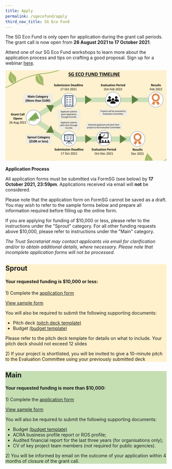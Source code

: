 ```yaml
---
title: Apply
permalink: /sgecofund/apply
third_nav_title: SG Eco Fund
---
```



The SG Eco Fund is only open for application during the grant call periods. The grant call is now open from **26 August 2021 to 17 October 2021**.

Attend one of our SG Eco Fund workshops to learn more about the application process and tips on crafting a good proposal. Sign up for a webinar [here](https://form.gov.sg/#!/611e072e4bfeba00121f144d).

![Timeline](/images/sgeco-timeline.png)

**Application Process**

All application forms must be submitted via FormSG (see below) by **17 October 2021, 23:59pm**. Applications received via email will **not** be considered.

Please note that the application form on FormSG cannot be saved as a draft. You may wish to refer to the sample forms below and prepare all information required before filling up the online form.

If you are applying for funding of $10,000 or less, please refer to the instructions under the &quot;Sprout&quot; category. For all other funding requests above $10,000, please refer to instructions under the &quot;Main&quot; category.

*The Trust Secretariat may contact applicants via email for clarification and/or to obtain additional details, where necessary. Please note that incomplete application forms will not be processed.*

<div class='container'>
  <div class='grid-row'>
    <div class='grid-column' style="background-color:#FFF1CC;">
        <div class="lists">
            <h2><b>Sprout</b></h2>
            <h4>Your requested funding is <b>$10,000 or less</b>:</h4>
            <div>
                <p>1) Complete the <a href="https://form.gov.sg/611b508d7f4b5f001229b8a5">application form</a></p>
                <a href="/images/SG-Eco-Fund-Sample-Form-(Sprout).pdf">View sample form</a>
                <p> You will also be required to submit the following supporting documents:</p>
                <ul>
                <li>Pitch deck <a href="/images/SG-Eco-Fund-Pitch-Deck-Template.pptx" target="_blank">(pitch deck template)</a></li>
                <li>Budget <a href="/images/SG-Eco-Fund-Budget-Template.xlsx" target="_blank">(budget template)</a></li>
                </ul>
                <p>Please refer to the pitch deck template for details on what to include. Your pitch deck should not exceed 12 slides</p>
                <p>2) If your project is shortlisted, you will be invited to give a 10-minute pitch to the Evaluation Committee using your previously submitted deck</p>
            </div> 
        </div>
    </div>
    <div class='grid-column' style="background-color:#C5DFB3;">
        <div class="lists">
        <h2><b>Main</b></h2>
        <h4>Your requested funding is <b>more than $10,000</b>:</h4>
        <div>
            <p>1) Complete the <a href="https://form.gov.sg/611b508d7f4b5f001229b8a5">application form</a></p>
            <a href="images/SG-Eco-Fund-Sample-Form-(Main).pdf">View sample form</a>
            <p>You will also be required to submit the following supporting documents:</p>
            <ul>
            <li>Budget <a href="/images/SG-Eco-Fund-Budget-Template.xlsx" target="_blank">(budget template)</a></li>
            <li>ACRA business profile report or ROS profile;</li>
            <li>Audited financial report for the last three years (for organisations only);</li>
            <li>CV of key project team members (not required for public agencies).</li>
            </ul>
            <p>2) You will be informed by email on the outcome of your application within 4 months of closure of the grant call.</p>
    </div>

